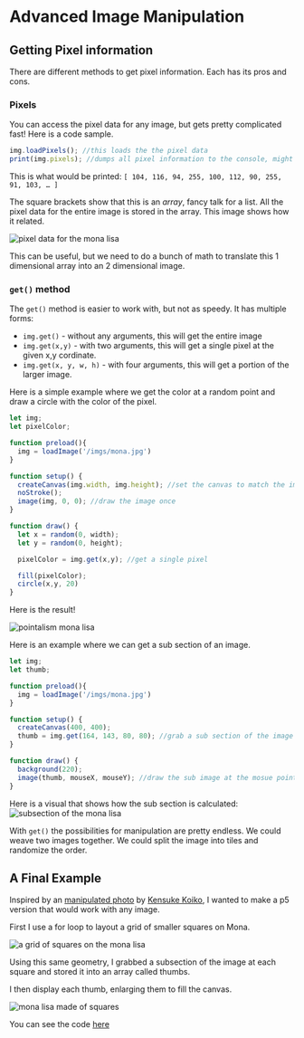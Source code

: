 # Advanced Image Manipulation

## Getting Pixel information
There are different methods to get pixel information. Each has its pros and cons.

### Pixels
You can access the pixel data for any image, but gets pretty complicated fast! Here is a code sample.

```javascript
img.loadPixels(); //this loads the the pixel data
print(img.pixels); //dumps all pixel information to the console, might crash your browser.
```

This is what would be printed: `[ 104, 116, 94, 255, 100, 112, 90, 255, 91, 103, … ]`

The square brackets show that this is an *array*, fancy talk for a list. All the pixel data for the entire image is stored in the array. This image shows how it related.

![pixel data for the mona lisa](./pixels.png)

  This can be useful, but we need to do a bunch of math to translate this 1 dimensional array into an 2 dimensional image.

### `get()` method
The `get()` method is easier to work with, but not as speedy. It has multiple forms:

- `img.get()` - without any arguments, this will get the entire image
- `img.get(x,y)` - with two arguments, this will get a single pixel at the given x,y cordinate.
- `img.get(x, y, w, h)` - with four arguments, this will get a portion of the larger image.

Here is a simple example where we get the color at a random point and draw a circle with the color of the pixel.

```javascript
let img;
let pixelColor;

function preload(){
  img = loadImage('/imgs/mona.jpg')
}

function setup() {
  createCanvas(img.width, img.height); //set the canvas to match the image size
  noStroke();
  image(img, 0, 0); //draw the image once
}

function draw() {
  let x = random(0, width);
  let y = random(0, height);

  pixelColor = img.get(x,y); //get a single pixel

  fill(pixelColor);
  circle(x,y, 20)
}
```

Here is the result!

![pointalism mona lisa](./points.jpg)

Here is an example where we can get a sub section of an image.
```javascript
let img;
let thumb;

function preload(){
  img = loadImage('/imgs/mona.jpg')
}

function setup() {
  createCanvas(400, 400);
  thumb = img.get(164, 143, 80, 80); //grab a sub section of the image
}

function draw() {
  background(220);
  image(thumb, mouseX, mouseY); //draw the sub image at the mosue pointer
}
```

Here is a visual that shows how the sub section is calculated:
![subsection of the mona lisa](./get.png)

With `get()` the possibilities for manipulation are pretty endless. We could weave two images together. We could split the image into tiles and randomize the order.

## A Final Example
Inspired by an [manipulated photo](https://www.instagram.com/p/Cw-nYXYIEny/) by [Kensuke Koiko](https://www.kensukekoike.com/), I wanted to make a p5 version that would work with any image.

First I use a for loop to layout a grid of smaller squares on Mona.

![a grid of squares on the mona lisa](./bitmona-1.jpg)

Using this same geometry, I grabbed a subsection of the image at each square and stored it into an array called thumbs.

I then display each thumb, enlarging them to fill the canvas.

![mona lisa made of squares](./bitmona-2.jpg)

You can see the code [here]('./example/sketch.js')
